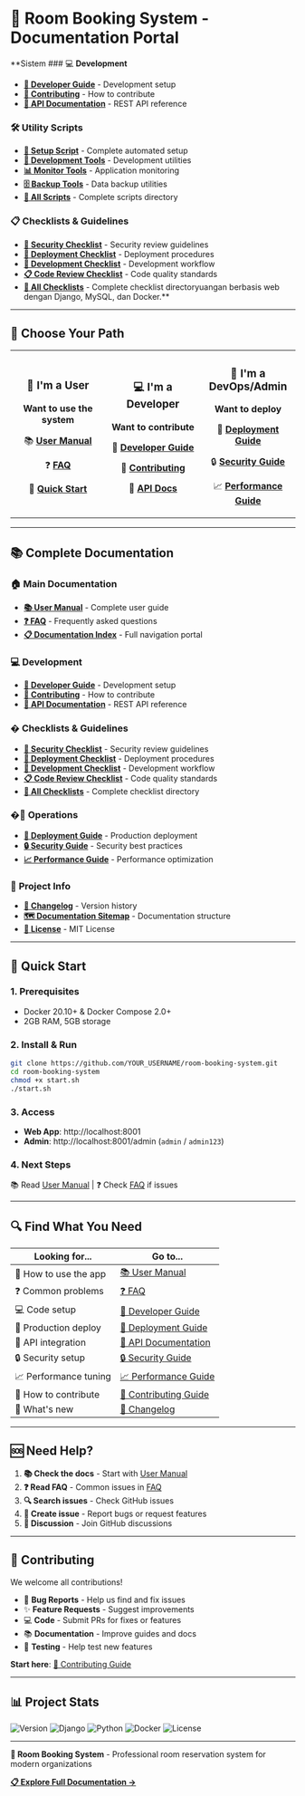# 🏢 Room Booking System - Documentation Portal

**Sistem ### 💻 **Development**
- **[🔧 Developer Guide](docs/DEVELOPER.md)** - Development setup
- **[🤝 Contributing](docs/CONTRIBUTING.md)** - How to contribute
- **[📡 API Documentation](docs/API.md)** - REST API reference

### 🛠️ **Utility Scripts**
- **[🚀 Setup Script](scripts/setup.sh)** - Complete automated setup
- **[🔄 Development Tools](scripts/dev-tools.sh)** - Development utilities
- **[📊 Monitor Tools](scripts/monitor.sh)** - Application monitoring
- **[🗄️ Backup Tools](scripts/backup.sh)** - Data backup utilities
- **[📁 All Scripts](scripts/README.md)** - Complete scripts directory

### 📋 **Checklists & Guidelines**
- **[🔐 Security Checklist](checklists/SECURITY_CHECKLIST.md)** - Security review guidelines
- **[🚀 Deployment Checklist](checklists/DEPLOYMENT_CHECKLIST.md)** - Deployment procedures
- **[🔄 Development Checklist](checklists/DEVELOPMENT_CHECKLIST.md)** - Development workflow
- **[📋 Code Review Checklist](checklists/CODE_REVIEW_CHECKLIST.md)** - Code quality standards
- **[📁 All Checklists](checklists/README.md)** - Complete checklist directoryuangan berbasis web dengan Django, MySQL, dan Docker.**

---

## 🎯 Choose Your Path

<table>
<tr>
<td align="center" width="33%">

### 👤 **I'm a User**
**Want to use the system**

📚 **[User Manual](docs/DOCUMENTATION.md)**

❓ **[FAQ](docs/FAQ.md)**

🚀 **[Quick Start](#quick-start)**

</td>
<td align="center" width="33%">

### 💻 **I'm a Developer** 
**Want to contribute**

🔧 **[Developer Guide](docs/DEVELOPER.md)**

🤝 **[Contributing](docs/CONTRIBUTING.md)**

📡 **[API Docs](docs/API.md)**

</td>
<td align="center" width="33%">

### 🚀 **I'm a DevOps/Admin**
**Want to deploy**

🚀 **[Deployment Guide](docs/DEPLOYMENT.md)**

🔒 **[Security Guide](docs/SECURITY.md)**

📈 **[Performance Guide](docs/PERFORMANCE.md)**

</td>
</tr>
</table>

---

## 📚 Complete Documentation

### 🏠 **Main Documentation**
- **[📚 User Manual](docs/DOCUMENTATION.md)** - Complete user guide
- **[❓ FAQ](docs/FAQ.md)** - Frequently asked questions
- **[📋 Documentation Index](docs/README.md)** - Full navigation portal

### 💻 **Development**
- **[🔧 Developer Guide](docs/DEVELOPER.md)** - Development setup
- **[🤝 Contributing](docs/CONTRIBUTING.md)** - How to contribute
- **[📡 API Documentation](docs/API.md)** - REST API reference

### � **Checklists & Guidelines**
- **[🔐 Security Checklist](checklists/SECURITY_CHECKLIST.md)** - Security review guidelines
- **[🚀 Deployment Checklist](checklists/DEPLOYMENT_CHECKLIST.md)** - Deployment procedures
- **[🔄 Development Checklist](checklists/DEVELOPMENT_CHECKLIST.md)** - Development workflow
- **[📋 Code Review Checklist](checklists/CODE_REVIEW_CHECKLIST.md)** - Code quality standards
- **[📁 All Checklists](checklists/README.md)** - Complete checklist directory

### �🚀 **Operations**
- **[🚀 Deployment Guide](docs/DEPLOYMENT.md)** - Production deployment
- **[🔒 Security Guide](docs/SECURITY.md)** - Security best practices
- **[📈 Performance Guide](docs/PERFORMANCE.md)** - Performance optimization

### 📝 **Project Info**
- **[📝 Changelog](docs/CHANGELOG.md)** - Version history
- **[🗺️ Documentation Sitemap](docs/SITEMAP.md)** - Documentation structure
- **[📄 License](LICENSE)** - MIT License

---

## 🚀 Quick Start

### 1. Prerequisites
- Docker 20.10+ & Docker Compose 2.0+
- 2GB RAM, 5GB storage

### 2. Install & Run
```bash
git clone https://github.com/YOUR_USERNAME/room-booking-system.git
cd room-booking-system
chmod +x start.sh
./start.sh
```

### 3. Access
- **Web App**: http://localhost:8001
- **Admin**: http://localhost:8001/admin (`admin` / `admin123`)

### 4. Next Steps
📚 Read [User Manual](docs/DOCUMENTATION.md) | ❓ Check [FAQ](docs/FAQ.md) if issues

---

## 🔍 Find What You Need

| Looking for... | Go to... |
|---|---|
| 🎯 How to use the app | [📚 User Manual](docs/DOCUMENTATION.md) |
| ❓ Common problems | [❓ FAQ](docs/FAQ.md) |
| 💻 Code setup | [🔧 Developer Guide](docs/DEVELOPER.md) |
| 🚀 Production deploy | [🚀 Deployment Guide](docs/DEPLOYMENT.md) |
| 📡 API integration | [📡 API Documentation](docs/API.md) |
| 🔒 Security setup | [🔒 Security Guide](docs/SECURITY.md) |
| 📈 Performance tuning | [📈 Performance Guide](docs/PERFORMANCE.md) |
| 🤝 How to contribute | [🤝 Contributing Guide](docs/CONTRIBUTING.md) |
| 📝 What's new | [📝 Changelog](docs/CHANGELOG.md) |

---

## 🆘 Need Help?

1. **📚 Check the docs** - Start with [User Manual](docs/DOCUMENTATION.md)
2. **❓ Read FAQ** - Common issues in [FAQ](docs/FAQ.md)  
3. **🔍 Search issues** - Check GitHub issues
4. **📝 Create issue** - Report bugs or request features
5. **💬 Discussion** - Join GitHub discussions

---

## 🤝 Contributing

We welcome all contributions! 

- 🐛 **Bug Reports** - Help us find and fix issues
- ✨ **Feature Requests** - Suggest improvements  
- 💻 **Code** - Submit PRs for fixes or features
- 📚 **Documentation** - Improve guides and docs
- 🧪 **Testing** - Help test new features

**Start here**: [🤝 Contributing Guide](docs/CONTRIBUTING.md)

---

## 📊 Project Stats

![Version](https://img.shields.io/badge/version-1.0.0-blue.svg)
![Django](https://img.shields.io/badge/Django-4.2.7-green.svg)
![Python](https://img.shields.io/badge/Python-3.11+-blue.svg)
![Docker](https://img.shields.io/badge/Docker-Ready-2496ED.svg)
![License](https://img.shields.io/badge/license-MIT-green.svg)

---

**🏢 Room Booking System** - Professional room reservation system for modern organizations

**[📋 Explore Full Documentation →](docs/README.md)**
